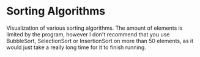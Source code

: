 # Sorting Algorithms
Visualization of various sorting algorithms. The amount of elements is limited by the program, however I don't recommend that you use BubbleSort, SelectionSort or InsertionSort on more than 50 elements, as it would just take a really long time for it to finish running.

